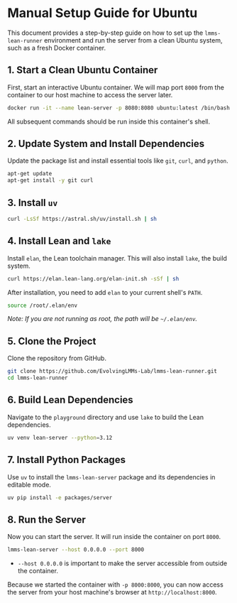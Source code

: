 # Manual Setup Guide for Ubuntu

This document provides a step-by-step guide on how to set up the `lmms-lean-runner` environment and run the server from a clean Ubuntu system, such as a fresh Docker container.

## 1. Start a Clean Ubuntu Container

First, start an interactive Ubuntu container. We will map port `8000` from the container to our host machine to access the server later.

```sh
docker run -it --name lean-server -p 8080:8080 ubuntu:latest /bin/bash
```

All subsequent commands should be run inside this container's shell.

## 2. Update System and Install Dependencies

Update the package list and install essential tools like `git`, `curl`, and `python`.

```sh
apt-get update
apt-get install -y git curl
```

## 3. Install `uv`

```sh
curl -LsSf https://astral.sh/uv/install.sh | sh
```

## 4. Install Lean and `lake`

Install `elan`, the Lean toolchain manager. This will also install `lake`, the build system.

```sh
curl https://elan.lean-lang.org/elan-init.sh -sSf | sh
```

After installation, you need to add `elan` to your current shell's `PATH`.

```sh
source /root/.elan/env
```
*Note: If you are not running as root, the path will be `~/.elan/env`.*

## 5. Clone the Project

Clone the repository from GitHub.

```sh
git clone https://github.com/EvolvingLMMs-Lab/lmms-lean-runner.git
cd lmms-lean-runner
```

## 6. Build Lean Dependencies

Navigate to the `playground` directory and use `lake` to build the Lean dependencies.

```sh
uv venv lean-server --python=3.12
```

## 7. Install Python Packages

Use `uv` to install the `lmms-lean-server` package and its dependencies in editable mode.

```sh
uv pip install -e packages/server
```

## 8. Run the Server

Now you can start the server. It will run inside the container on port `8000`.

```sh
lmms-lean-server --host 0.0.0.0 --port 8000
```
- `--host 0.0.0.0` is important to make the server accessible from outside the container.

Because we started the container with `-p 8000:8000`, you can now access the server from your host machine's browser at `http://localhost:8000`.
